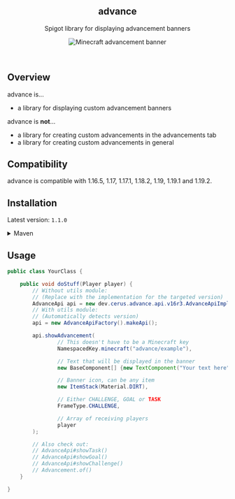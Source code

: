 <h2 align="center">advance</h2>
<p align="center">Spigot library for displaying advancement banners</p>

<p align="center">
    <img alt="Minecraft advancement banner" src="https://i.imgur.com/VNbKDsO.png">
</p>

<br>

## Overview

advance is...

- a library for displaying custom advancement banners

advance is **not**...

- a library for creating custom advancements in the advancements tab
- a library for creating custom advancements in general

## Compatibility

advance is compatible with 1.16.5, 1.17, 1.17.1, 1.18.2, 1.19, 1.19.1 and 1.19.2.

## Installation

Latest version: `1.1.0`

<details>
<summary>Maven</summary>

```xml

<project>
    <properties>
        <!-- Replace with the latest version -->
        <advance.version>1.1.0</advance.version>
    </properties>

    <dependencies>
        <!-- General api module -->
        <dependency>
            <groupId>dev.cerus.advance</groupId>
            <artifactId>api</artifactId>
            <version>${advance.version}</version>
            <scope>compile</scope>
        </dependency>

        <!-- Implementation for 1.16.5 -->
        <!-- Only implement this if you need 1.16.5 support -->
        <dependency>
            <groupId>dev.cerus.advance</groupId>
            <artifactId>api-16R3</artifactId>
            <version>${advance.version}</version>
            <scope>compile</scope>
        </dependency>

        <!-- Implementation for 1.17(.1) -->
        <!-- Only implement this if you need 1.17(.1) support -->
        <dependency>
            <groupId>dev.cerus.advance</groupId>
            <artifactId>api-17R1</artifactId>
            <version>${advance.version}</version>
            <scope>compile</scope>
        </dependency>

        <!-- ...other versions... -->

        <!-- Optional: Utilities for advance -->
        <dependency>
            <groupId>dev.cerus.advance</groupId>
            <artifactId>util</artifactId>
            <version>${advance.version}</version>
            <scope>compile</scope>
        </dependency>
    </dependencies>
</project>
```

</details>

## Usage

```java
public class YourClass {

    public void doStuff(Player player) {
        // Without utils module:
        // (Replace with the implementation for the targeted version)
        AdvanceApi api = new dev.cerus.advance.api.v16r3.AdvanceApiImpl();
        // With utils module:
        // (Automatically detects version)
        api = new AdvanceApiFactory().makeApi();

        api.showAdvancement(
                // This doesn't have to be a Minecraft key
                NamespacedKey.minecraft("advance/example"),

                // Text that will be displayed in the banner
                new BaseComponent[] {new TextComponent("Your text here")},

                // Banner icon, can be any item
                new ItemStack(Material.DIRT),

                // Either CHALLENGE, GOAL or TASK
                FrameType.CHALLENGE,

                // Array of receiving players
                player
        );

        // Also check out:
        // AdvanceApi#showTask()
        // AdvanceApi#showGoal()
        // AdvanceApi#showChallenge()
        // Advancement.of()
    }

}
```